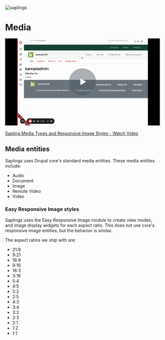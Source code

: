 ![saplings](https://github.com/kanopi/saplings/assets/5177009/a6377e32-deb2-49d8-873a-f3dd5a36fa7c)

# Media

[![Screenshot](assets/images/media.gif)](https://www.loom.com/share/999be51038f94b57a2e4da27e2a15c17)

[Sapling Media Types and Responsive Image Styles - Watch Video](https://www.loom.com/share/999be51038f94b57a2e4da27e2a15c17)

## Media entities

Saplings uses Drupal core's standard media entities. These media entities include:

- Audio
- Document
- Image
- Remote Video
- Video

### Easy Responsive Image styles

Saplings uses the Easy Responsive Image module to create view modes, and image display widgets for each aspect ratio. This does not use core's responsive image entities, but the behavior is similar.

The aspect ratios we ship with are:

* 21:9
* 9:21
* 16:9
* 9:16
* 16:3
* 3:16
* 5:4
* 4:5
* 5:2
* 2:5
* 4:3
* 3:4
* 3:2
* 2:3
* 2:1
* 1:2
* 1:1
